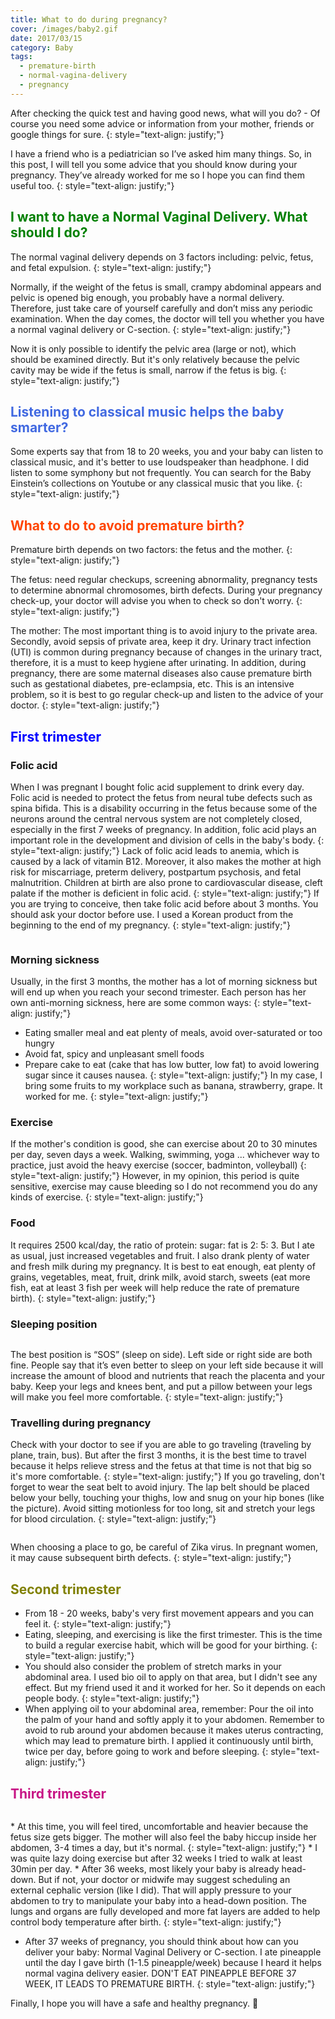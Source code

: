 ```yaml
---
title: What to do during pregnancy?
cover: /images/baby2.gif
date: 2017/03/15
category: Baby
tags:
  - premature-birth
  - normal-vagina-delivery
  - pregnancy
---
```


After checking the quick test and having good news, what will you do? - Of course you need some advice or information from your mother, friends or google things for sure.
{: style="text-align: justify;"}

I have a friend who is a pediatrician so I’ve asked him many things. So, in this post, I will tell you some advice that you should know during your pregnancy. They’ve already worked for me so I hope you can find them useful too. 
{: style="text-align: justify;"}

## <span style="color:Green"> I want to have a Normal Vaginal Delivery. What should I do? </span>
The normal vaginal delivery depends on 3 factors including: pelvic, fetus, and fetal expulsion.
{: style="text-align: justify;"}

Normally, if the weight of the fetus is small, crampy abdominal appears and pelvic is opened big enough, you probably have a normal delivery. Therefore, just take care of yourself carefully and don’t miss any periodic examination. When the day comes, the doctor will tell you whether you have a normal vaginal delivery or C-section.
{: style="text-align: justify;"}

Now it is only possible to identify the pelvic area (large or not), which should be examined directly. But it's only relatively because the pelvic cavity may be wide if the fetus is small, narrow if the fetus is big.
{: style="text-align: justify;"}

## <span style="color:royalblue"> Listening to classical music helps the baby smarter? </span>
Some experts say that from 18 to 20 weeks, you and your baby can listen to classical music, and it's better to use loudspeaker than headphone. I did listen to some symphony but not frequently. You can search for the Baby Einstein’s collections on Youtube or any classical music that you like.
{: style="text-align: justify;"}

## <span style="color:orangered"> What to do to avoid premature birth? </span>
Premature birth depends on two factors: the fetus and the mother.
{: style="text-align: justify;"}

The fetus: need regular checkups, screening abnormality, pregnancy tests to determine abnormal chromosomes, birth defects. During your pregnancy check-up, your doctor will advise you when to check so don't worry.
{: style="text-align: justify;"}

The mother: The most important thing is to avoid injury to the private area. Secondly, avoid sepsis of private area, keep it dry. Urinary tract infection (UTI) is common during pregnancy because of changes in the urinary tract, therefore, it is a must to keep hygiene after urinating. In addition, during pregnancy, there are some maternal diseases also cause premature birth such as gestational diabetes, pre-eclampsia, etc. This is an intensive problem, so it is best to go regular check-up and listen to the advice of your doctor.
{: style="text-align: justify;"}

## <span style="color:blue"> First trimester </span>

###  Folic acid
When I was pregnant I bought folic acid supplement to drink every day. Folic acid is needed to protect the fetus from neural tube defects such as spina bifida. This is a disability occurring in the fetus because some of the neurons around the central nervous system are not completely closed, especially in the first 7 weeks of pregnancy. In addition, folic acid plays an important role in the development and division of cells in the baby's body.
{: style="text-align: justify;"}
Lack of folic acid leads to anemia, which is caused by a lack of vitamin B12. Moreover, it also makes the mother at high risk for miscarriage, preterm delivery, postpartum psychosis, and fetal malnutrition. Children at birth are also prone to cardiovascular disease, cleft palate if the mother is deficient in folic acid.
{: style="text-align: justify;"}
If you are trying to conceive, then take folic acid before about 3 months. You should ask your doctor before use. I used a Korean product from the beginning to the end of my pregnancy.
{: style="text-align: justify;"}

<figure style="width: 450px" class="align-center">
  <img src="{{ site.url }}{{ site.baseurl }}/assets/images/baby4.png" alt="">
  <figcaption></figcaption>
</figure>

### Morning sickness 
Usually, in the first 3 months, the mother has a lot of morning sickness but will end up when you reach your second trimester. Each person has her own anti-morning sickness, here are some common ways:
{: style="text-align: justify;"}

  * Eating smaller meal and eat plenty of meals, avoid over-saturated or too hungry
  * Avoid fat, spicy and unpleasant smell foods
  * Prepare cake to eat (cake that has low butter, low fat) to avoid lowering sugar since it causes nausea.
{: style="text-align: justify;"}
In my case, I bring some fruits to my workplace such as banana, strawberry, grape. It worked for me.
{: style="text-align: justify;"}

### Exercise
If the mother's condition is good, she can exercise about 20 to 30 minutes per day, seven days a week. Walking, swimming, yoga ... whichever way to practice, just avoid the heavy exercise (soccer, badminton, volleyball)
{: style="text-align: justify;"}
However, in my opinion, this period is quite sensitive, exercise may cause bleeding so I do not recommend you do any kinds of exercise.
{: style="text-align: justify;"}

### Food
It requires 2500 kcal/day, the ratio of protein: sugar: fat is 2: 5: 3. But I ate as usual, just increased vegetables and fruit. I also drank plenty of water and fresh milk during my pregnancy. It is best to eat enough, eat plenty of grains, vegetables, meat, fruit, drink milk, avoid starch, sweets (eat more fish, eat at least 3 fish per week will help reduce the rate of premature birth). 
{: style="text-align: justify;"}

### Sleeping position
<figure style="width: 450px" class="align-center">
  <img src="{{ site.url }}{{ site.baseurl }}/assets/images/baby3.png" alt="">
  <figcaption></figcaption>
</figure>
The best position is “SOS” (sleep on side). Left side or right side are both fine. People say that it’s even better to sleep on your left side because it will increase the amount of blood and nutrients that reach the placenta and your baby. Keep your legs and knees bent, and put a pillow between your legs will make you feel more comfortable.
{: style="text-align: justify;"}

### Travelling during pregnancy
Check with your doctor to see if you are able to go traveling (traveling by plane, train, bus). But after the first 3 months, it is the best time to travel because it helps relieve stress and the fetus at that time is not that big so it's more comfortable.
{: style="text-align: justify;"}
If you go traveling, don't forget to wear the seat belt to avoid injury. The lap belt should be placed below your belly, touching your thighs, low and snug on your hip bones (like the picture). Avoid sitting motionless for too long, sit and stretch your legs for blood circulation.
{: style="text-align: justify;"}
<figure style="width: 450px" class="align-center">
  <img src="{{ site.url }}{{ site.baseurl }}/assets/images/baby1.png" alt="">
  <figcaption></figcaption>
</figure>

When choosing a place to go, be careful of Zika virus. In pregnant women, it may cause subsequent birth defects.
{: style="text-align: justify;"}

## <span style="color:olive"> Second trimester </span>
 
  * From 18 - 20 weeks, baby's very first movement appears and you can feel it.
 {: style="text-align: justify;"}
  * Eating, sleeping, and exercising is like the first trimester. This is the time to build a regular exercise habit, which will be good for your birthing.
 {: style="text-align: justify;"}
  * You should also consider the problem of stretch marks in your abdominal area. I used bio oil to apply on that area, but I didn't see any effect. But my friend used it and it worked for her. So it depends on each people body. 
{: style="text-align: justify;"}
  * When applying oil to your abdominal area, remember: Pour the oil into the palm of your hand and softly apply it to your abdomen. Remember to avoid to rub around your abdomen because it makes uterus contracting, which may lead to premature birth. I applied it continuously until birth, twice per day, before going to work and before sleeping.
{: style="text-align: justify;"}

## <span style="color:mediumvioletred"> Third trimester </span>
 <figure style="width: 450px" class="align-center">
  <img src="{{ site.url }}{{ site.baseurl }}/assets/images/baby2.gif" alt="">
  <figcaption></figcaption>
</figure>
  * At this time, you will feel tired, uncomfortable and heavier because the fetus size gets bigger. The mother will also feel the baby hiccup inside her abdomen, 3-4 times a day, but it's normal.
 {: style="text-align: justify;"}
  * I was quite lazy doing exercise but after 32 weeks I tried to walk at least 30min per day.
  * After 36 weeks, most likely your baby is already head-down. But if not, your doctor or midwife may suggest scheduling an external cephalic version (like I did). That will apply pressure to your abdomen to try to manipulate your baby into a head-down position. The lungs and organs are fully developed and more fat layers are added to help control body temperature after birth. 
{: style="text-align: justify;"}

  * After 37 weeks of pregnancy, you should think about how can you deliver your baby: Normal Vaginal Delivery or C-section. I ate pineapple until the day I gave birth (1-1.5 pineapple/week) because I heard it helps normal vagina delivery easier. DON'T EAT PINEAPPLE BEFORE 37 WEEK, IT LEADS TO PREMATURE BIRTH.
{: style="text-align: justify;"}


Finally, I hope you will have a safe and healthy pregnancy. :blue_heart: